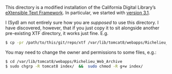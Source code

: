 This directory is a modified installation of the California Digital
Library’s [eXtensible Text Framework](https://xtf.cdlib.org/). In
particular, we started with [version
3.1](https://xtf.cdlib.org/wp-content/uploads/2012/07/xtf-3.1.war).

I (Syd) am not entirely sure how you are _supposed_ to use this
directory. I have discovered, however, that if you just copy it
to sit alongside another pre-existing XTF directory, it works just
fine. E.g.
```bash
$ cp -pr /path/to/this/git/repo/xtf /var/lib/tomcat8/webapps/Richelieu_Web_Archive
```
You may need to change the owner and permissions to some files, e.g.:
```bash
$ cd /var/lib/tomcat8/webapps/Richelieu_Web_Archive
$ sudo chgrp -R tomcat8 index/  &&  sudo chmod -R g+w index/
```

